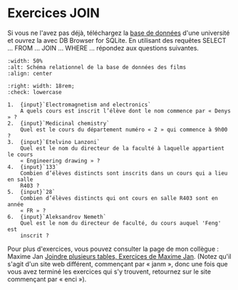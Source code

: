 # Exercices JOIN

Si vous ne l'avez pas déjà, téléchargez la [base de données](university_pk_fk.db) d'une université et ouvrez la avec DB Browser for SQLite. En utilisant des requêtes SELECT ... FROM ... JOIN ... WHERE ... répondez aux questions suivantes.

```{image} images/university_schema.png
:width: 50%
:alt: Schéma relationnel de la base de données des films
:align: center
```

```{role} input(quiz-input)
:right: width: 18rem;
:check: lowercase
```

```{quiz}
1.  {input}`Electromagnetism and electronics`
    A quels cours est inscrit l’élève dont le nom commence par « Denys » ?
2.  {input}`Medicinal chemistry`
    Quel est le cours du département numéro « 2 » qui commence à 9h00 ?
3.  {input}`Etelvino Lanzoni`
    Quel est le nom du directeur de la faculté à laquelle appartient le cours
    « Engineering drawing » ?
4.  {input}`133`
    Combien d’élèves distincts sont inscrits dans un cours qui a lieu en salle
    R403 ?
5.  {input}`28`
    Combien d’élèves distincts qui ont cours en salle R403 sont en année
    « FR » ?
6.  {input}`Aleksandrov Nemeth`
    Quel est le nom du directeur de faculté, du cours auquel 'Feng' est
    inscrit ?
```

Pour plus d'exercices, vous pouvez consulter la page de mon collègue : Maxime Jan [Joindre plusieurs tables, Exercices de Maxime Jan](https://janm.t-doc.org/DOI2/Databases/sql_join.html#exercices). (Notez qu'il s'agit d'un site web différent, commençant par « janm », donc une fois que vous avez terminé les exercices qui s'y trouvent, retournez sur le site commençant par « enci »).
